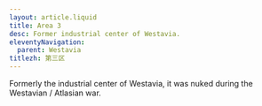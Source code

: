 ```yaml
---
layout: article.liquid
title: Area 3
desc: Former industrial center of Westavia.
eleventyNavigation:
  parent: Westavia
titlezh: 第三区
---
```


Formerly the industrial center of Westavia, it was nuked during the Westavian / Atlasian war.
